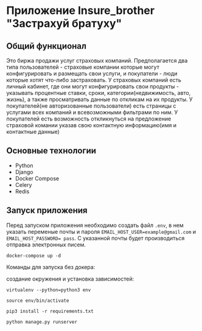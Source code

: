 # Приложение Insure_brother "Застрахуй братуху"

## Общий функционал
Это биржа продажи услуг страховых компаний.
Предполагается два типа пользователей - страховые компании которые могут конфигурировать и размещать свои услуги,
и покупатели - люди которые хотят что-либо застраховать.
У страховых компаний есть личный кабинет, где они могут конфигурировать свои продукты - указывать процентные ставки, сроки, категории(недвижимость, авто, жизнь),
а также просматривать данные по откликам на их продукты.
У покупателей(не авторизованные пользователи) есть страницы с услугами всех компаний и всевозможными фильтрами по ним.
У покупателей есть возможность откликнуться на предложение страховой комании указав свою контактную информацию(имя и контактные данные)

## Основные технологии
* Python
* Django
* Docker Compose
* Celery
* Redis

## Запуск приложения
Перед запуском приложения необходимо создать файл ```.env```, в нем указать переменые почты и пароля ```EMAIL_HOST_USER=example@gmail.com``` и
```EMAIL_HOST_PASSWORD= pass```. С указанной почты будет производиться отправка электронных писем.

```docker-compose up -d```

Команды для запуска без докера:

создание окружения и установка зависимостей:

```virtualenv --python=python3 env```

```source env/bin/activate```

```pip3 install -r requirements.txt```

```python manage.py runserver ```
